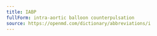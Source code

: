 ```yaml
---
title: IABP
fullForm: intra-aortic balloon counterpulsation
source: https://openmd.com/dictionary/abbreviations/i
---
```

